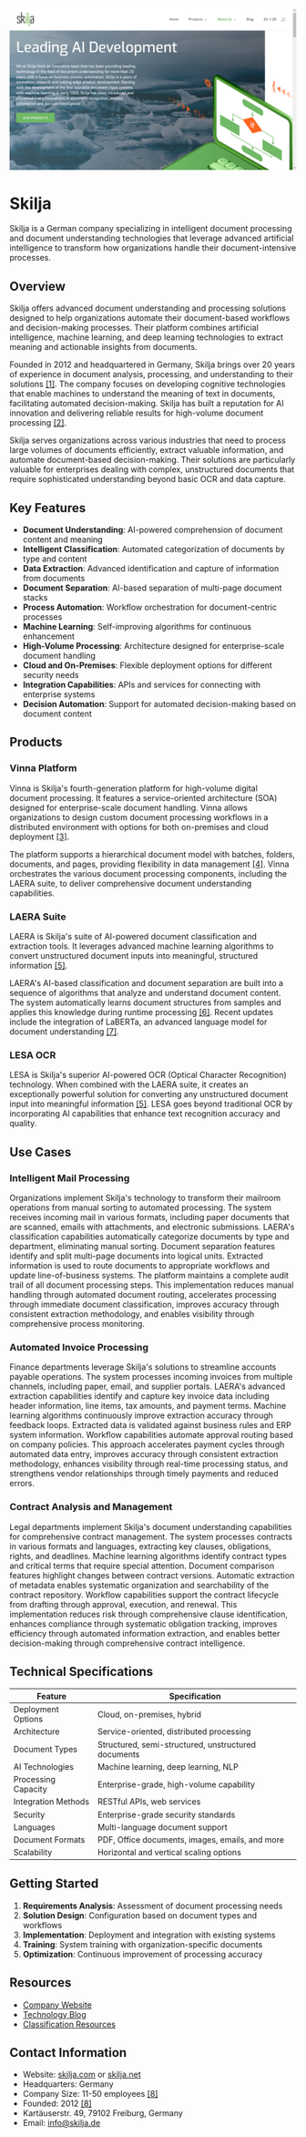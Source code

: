 ![Skilja](./assets/skilja.png)

# Skilja

Skilja is a German company specializing in intelligent document processing and document understanding technologies that leverage advanced artificial intelligence to transform how organizations handle their document-intensive processes.

## Overview

Skilja offers advanced document understanding and processing solutions designed to help organizations automate their document-based workflows and decision-making processes. Their platform combines artificial intelligence, machine learning, and deep learning technologies to extract meaning and actionable insights from documents.

Founded in 2012 and headquartered in Germany, Skilja brings over 20 years of experience in document analysis, processing, and understanding to their solutions [[1]](https://skilja.com/about-us/). The company focuses on developing cognitive technologies that enable machines to understand the meaning of text in documents, facilitating automated decision-making. Skilja has built a reputation for AI innovation and delivering reliable results for high-volume document processing [[2]](https://www.deep-analysis.net/vendor-vignette-0/skilja/).

Skilja serves organizations across various industries that need to process large volumes of documents efficiently, extract valuable information, and automate document-based decision-making. Their solutions are particularly valuable for enterprises dealing with complex, unstructured documents that require sophisticated understanding beyond basic OCR and data capture.

## Key Features

- **Document Understanding**: AI-powered comprehension of document content and meaning
- **Intelligent Classification**: Automated categorization of documents by type and content
- **Data Extraction**: Advanced identification and capture of information from documents
- **Document Separation**: AI-based separation of multi-page document stacks
- **Process Automation**: Workflow orchestration for document-centric processes
- **Machine Learning**: Self-improving algorithms for continuous enhancement
- **High-Volume Processing**: Architecture designed for enterprise-scale document handling
- **Cloud and On-Premises**: Flexible deployment options for different security needs
- **Integration Capabilities**: APIs and services for connecting with enterprise systems
- **Decision Automation**: Support for automated decision-making based on document content

## Products

### Vinna Platform

Vinna is Skilja's fourth-generation platform for high-volume digital document processing. It features a service-oriented architecture (SOA) designed for enterprise-scale document handling. Vinna allows organizations to design custom document processing workflows in a distributed environment with options for both on-premises and cloud deployment [[3]](https://www.veracode.com/verified/directory/skilja-gmbh/).

The platform supports a hierarchical document model with batches, folders, documents, and pages, providing flexibility in data management [[4]](https://skilja.com/vinna-3-0-released/). Vinna orchestrates the various document processing components, including the LAERA suite, to deliver comprehensive document understanding capabilities.

### LAERA Suite

LAERA is Skilja's suite of AI-powered document classification and extraction tools. It leverages advanced machine learning algorithms to convert unstructured document inputs into meaningful, structured information [[5]](https://skilja.com/). 

LAERA's AI-based classification and document separation are built into a sequence of algorithms that analyze and understand document content. The system automatically learns document structures from samples and applies this knowledge during runtime processing [[6]](https://skilja.com/laera/). Recent updates include the integration of LaBERTa, an advanced language model for document understanding [[7]](https://www.linkedin.com/posts/alexandergoerke_great-release-today-llm-for-document-understanding-activity-7234290424092250114-Vjqa).

### LESA OCR

LESA is Skilja's superior AI-powered OCR (Optical Character Recognition) technology. When combined with the LAERA suite, it creates an exceptionally powerful solution for converting any unstructured document input into meaningful information [[5]](https://skilja.com/). LESA goes beyond traditional OCR by incorporating AI capabilities that enhance text recognition accuracy and quality.

## Use Cases

### Intelligent Mail Processing

Organizations implement Skilja's technology to transform their mailroom operations from manual sorting to automated processing. The system receives incoming mail in various formats, including paper documents that are scanned, emails with attachments, and electronic submissions. LAERA's classification capabilities automatically categorize documents by type and department, eliminating manual sorting. Document separation features identify and split multi-page documents into logical units. Extracted information is used to route documents to appropriate workflows and update line-of-business systems. The platform maintains a complete audit trail of all document processing steps. This implementation reduces manual handling through automated document routing, accelerates processing through immediate document classification, improves accuracy through consistent extraction methodology, and enables visibility through comprehensive process monitoring.

### Automated Invoice Processing

Finance departments leverage Skilja's solutions to streamline accounts payable operations. The system processes incoming invoices from multiple channels, including paper, email, and supplier portals. LAERA's advanced extraction capabilities identify and capture key invoice data including header information, line items, tax amounts, and payment terms. Machine learning algorithms continuously improve extraction accuracy through feedback loops. Extracted data is validated against business rules and ERP system information. Workflow capabilities automate approval routing based on company policies. This approach accelerates payment cycles through automated data entry, improves accuracy through consistent extraction methodology, enhances visibility through real-time processing status, and strengthens vendor relationships through timely payments and reduced errors.

### Contract Analysis and Management

Legal departments implement Skilja's document understanding capabilities for comprehensive contract management. The system processes contracts in various formats and languages, extracting key clauses, obligations, rights, and deadlines. Machine learning algorithms identify contract types and critical terms that require special attention. Document comparison features highlight changes between contract versions. Automatic extraction of metadata enables systematic organization and searchability of the contract repository. Workflow capabilities support the contract lifecycle from drafting through approval, execution, and renewal. This implementation reduces risk through comprehensive clause identification, enhances compliance through systematic obligation tracking, improves efficiency through automated information extraction, and enables better decision-making through comprehensive contract intelligence.

## Technical Specifications

| Feature | Specification |
|---------|---------------|
| Deployment Options | Cloud, on-premises, hybrid |
| Architecture | Service-oriented, distributed processing |
| Document Types | Structured, semi-structured, unstructured documents |
| AI Technologies | Machine learning, deep learning, NLP |
| Processing Capacity | Enterprise-grade, high-volume capability |
| Integration Methods | RESTful APIs, web services |
| Security | Enterprise-grade security standards |
| Languages | Multi-language document support |
| Document Formats | PDF, Office documents, images, emails, and more |
| Scalability | Horizontal and vertical scaling options |

## Getting Started

1. **Requirements Analysis**: Assessment of document processing needs
2. **Solution Design**: Configuration based on document types and workflows
3. **Implementation**: Deployment and integration with existing systems
4. **Training**: System training with organization-specific documents
5. **Optimization**: Continuous improvement of processing accuracy

## Resources

- [Company Website](https://skilja.com/)
- [Technology Blog](https://skilja.com/category/technology/)
- [Classification Resources](https://skilja.com/category/classification/)

## Contact Information

- Website: [skilja.com](https://skilja.com/) or [skilja.net](https://skilja.net/)
- Headquarters: Germany
- Company Size: 11-50 employees [[8]](https://de.linkedin.com/company/skilja)
- Founded: 2012 [[8]](https://de.linkedin.com/company/skilja)
- Kartäuserstr. 49, 79102 Freiburg, Germany
- Email: info@skilja.de
